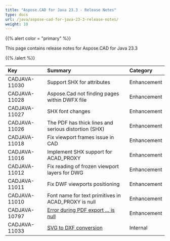 ```yaml
---
title: "Aspose.CAD for Java 23.3 - Release Notes"
type: docs
url: /java/aspose-cad-for-java-23-3-release-notes/
weight: 10
---
```


{{% alert color = "primary" %}}

This page contains release notes for Aspose.CAD for Java 23.3

{{% /alert %}}


|**Key**|**Summary**|**Category**|
| :- | :- | :- |
| CADJAVA-11030 | Support SHX for attributes | Enhancement |
| CADJAVA-11028 | Aspose.Cad not finding pages within DWFX file  | Enhancement |
| CADJAVA-11027 | SHX font changes | Enhancement |
| CADJAVA-11026 | The PDF has thick lines and serious distortion (SHX) | Enhancement |
| CADJAVA-11018 | Fix viewport frames issue in CAD | Enhancement |
| CADJAVA-11016 | Implement SHX support for ACAD_PROXY | Enhancement |
| CADJAVA-11012 | Fix reading of frozen viewport layers for DWG | Enhancement |
| CADJAVA-11011 | Fix DWF viewports positioning | Enhancement |
| CADJAVA-11010 | Font name for text primitives in ACAD_PROXY is null | Enhancement |
| CADJAVA-10797 | [Error during PDF export … <local5> is null](https://forum.aspose.com/t/error-during-pdf-export-local5-is-null/254721) | Enhancement |
| CADJAVA-11033 | [SVG to DXF conversion](https://forum.aspose.com/t/aspose-cad-cadexceptions-imageloadexception-image-loading-failed/232189/14) | Internal |
